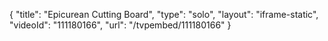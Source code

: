 {
    "title": "Epicurean Cutting Board",
    "type": "solo",
    "layout": "iframe-static",
    "videoId": "111180166",
    "url": "\/tvpembed\/111180166"
}